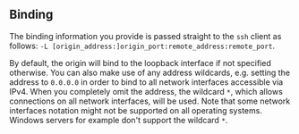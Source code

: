 ## Binding

The binding information you provide is passed straight to the `ssh` client as follows: `-L [origin_address:]origin_port:remote_address:remote_port`.

By default, the origin will bind to the loopback interface if not specified otherwise. You can also make use of any address wildcards, e.g. setting the address to `0.0.0.0` in order to bind to all network interfaces accessible via IPv4. When you completely omit the address, the wildcard `*`, which allows connections on all network interfaces, will be used. Note that some network interfaces notation might not be supported on all operating systems. Windows servers for example don't support the wildcard `*`.
